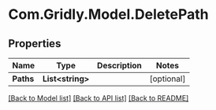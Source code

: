 # Com.Gridly.Model.DeletePath

## Properties

Name | Type | Description | Notes
------------ | ------------- | ------------- | -------------
**Paths** | **List&lt;string&gt;** |  | [optional] 

[[Back to Model list]](../README.md#documentation-for-models) [[Back to API list]](../README.md#documentation-for-api-endpoints) [[Back to README]](../README.md)

